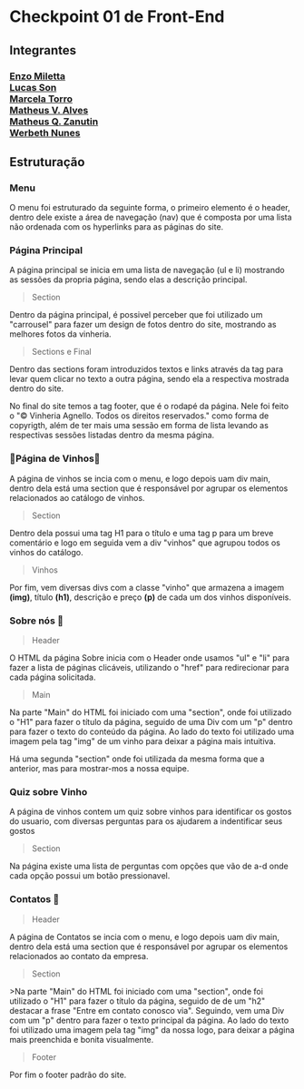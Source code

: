 <h1>Checkpoint 01 de Front-End</h1>


<h2>Integrantes</h2>

<h3><a href="https://github.com/Enzo-Miletta" target="_blank">Enzo Miletta</a><br>
<a href="https://github.com/Lucas-Son" target="_blank">Lucas Son</a><br>
<a href="https://github.com/MaahTorro" target="_blank">Marcela Torro</a><br>
<a href="https://github.com/Matheus-V-Alves" target="_blank">Matheus V. Alves</a><br>
<a href="https://github.com/Mats057" target="_blank">Matheus Q. Zanutin</a><br>
<a href="https://github.com/werbethnunes" target="_blank">Werbeth Nunes</a><br>

<h2>Estruturação</h2>

### Menu

<p>O menu foi estruturado da seguinte forma, o primeiro elemento é o header, dentro dele existe a área de navegação (nav) que é composta por uma lista não ordenada com os hyperlinks para as páginas do site.</p>

### Página Principal

<p>A página principal se inicia em uma lista de navegação (ul e li) mostrando as sessões da propria página, sendo elas a descrição principal.</p>

> Section

<p> Dentro da página principal, é possivel perceber que foi utilizado um "carrousel" para fazer um design de fotos dentro do site, mostrando as melhores fotos da vinheria.</p>

> Sections e Final

<p>Dentro das sections foram introduzidos textos e links através da tag <a href=""></a> para levar quem clicar no texto a outra página, sendo ela a respectiva mostrada dentro do site. </p>
<p>No final do site temos a tag footer, que é o rodapé da página. Nele foi feito o "&copy Vinheria Agnello. Todos os direitos reservados." como forma de copyrigth, além de ter mais uma sessão em forma de lista levando as respectivas sessões listadas dentro da mesma página.

### 🍷Página de Vinhos🍷

<p>A página de vinhos se incia com o menu, e logo depois uam div main, dentro dela está uma section que é responsável por agrupar os elementos relacionados ao catálogo de vinhos.</p>

> Section

<p>Dentro dela possui uma tag H1 para o título e uma tag p para um breve comentário e logo em seguida vem a div "vinhos" que agrupou todos os vinhos do catálogo.</p>

> Vinhos

<p>Por fim, vem diversas divs com a classe "vinho" que armazena a imagem <b>(img)</b>, título <b>(h1)</b>, descrição e preço <b>(p)</b> de cada um dos vinhos disponíveis. </p>


### Sobre nós 📢

> Header

<p>O HTML da página Sobre inicia com o Header onde usamos "ul" e "li" para fazer a lista de páginas clicáveis, utilizando o  "href" para redirecionar para cada página solicitada.</p>

> Main

<p>Na parte "Main" do HTML foi iniciado com uma "section", onde foi utilizado o "H1" para fazer o título da página, seguido de uma Div com um "p" dentro para fazer o texto do conteúdo da página. Ao lado do texto foi utilizado uma imagem pela tag "img" de um vinho para deixar a página mais intuitiva.</p>

<p>Há uma segunda "section" onde foi utilizada da mesma forma que a anterior, mas para mostrar-mos a nossa equipe.</p>


### Quiz sobre Vinho

<p>A página de vinhos contem um quiz sobre vinhos para identificar os gostos do usuario, com diversas perguntas para os ajudarem a indentificar seus gostos</p>

> Section

<p>Na página existe uma lista de perguntas com opções que vão de a-d onde cada opção possui um botão pressionavel.</p>


### Contatos 💬 

>Header

<p>A página de Contatos se incia com o menu, e logo depois uam div main, dentro dela está uma section que é responsável por agrupar os elementos relacionados ao contato da empresa.</p>

>Section

<p> >Na parte "Main" do HTML foi iniciado com uma "section", onde foi utilizado o "H1" para fazer o título da página, seguido de de um "h2" destacar a frase "Entre em contato conosco via". Seguindo, vem uma Div com um "p" dentro para fazer o texto principal da página. Ao lado do texto foi utilizado uma imagem pela tag "img" da nossa logo, para deixar a página mais preenchida e bonita visualmente.</p>

>Footer

<p>Por fim o footer padrão do site.</p>
